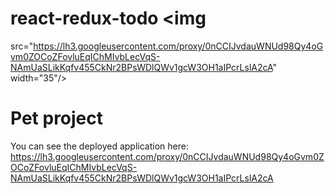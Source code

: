 # react-redux-todo <img 
  src="https://lh3.googleusercontent.com/proxy/0nCCIJvdauWNUd98Qy4oGvm0ZOCoZFovluEqIChMIvbLecVqS-NAmUaSLikKqfv455CkNr2BPsWDlQWv1gcW3OH1aIPcrLslA2cA" 
  width="35"/>
  
# Pet project

You can see the deployed application here: https://lh3.googleusercontent.com/proxy/0nCCIJvdauWNUd98Qy4oGvm0ZOCoZFovluEqIChMIvbLecVqS-NAmUaSLikKqfv455CkNr2BPsWDlQWv1gcW3OH1aIPcrLslA2cA

  
  
